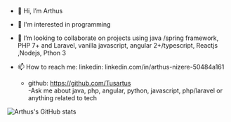- 👋 Hi, I’m Arthus
- 👀 I'm interested in programming 

- 💞️ I’m looking to collaborate on  projects using  java /spring framework,
              PHP 7+ and Laravel, vanilla javascript, angular 2+/typescript, Reactjs ,Nodejs, Pthon 3
              
- 📫 How to reach me: linkedin: linkedin.com/in/arthus-nizere-50484a161
   - github: https://github.com/Tusartus                
    -Ask me about java, php, angular, python, javascript, php/laravel or anything related to tech
                      



<!---
Tusartus/Tusartus is a ✨ special ✨ repository because its `README.md` (this file) appears on your GitHub profile.
You can click the Preview link to take a look at your changes.
--->


![Arthus's GitHub stats](https://github-readme-stats.vercel.app/api?username=tusartus&show_icons=true&theme=radical)
